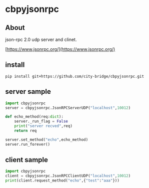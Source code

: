 # cbpyjsonrpc

## About

json-rpc 2.0 udp server and clinet.

[https://www.jsonrpc.org/](https://www.jsonrpc.org/)


## install
```
pip install git+https://github.com/city-bridge/cbpyjsonrpc.git
```

## server sample
```python
import cbpyjsonrpc
server = cbpyjsonrpc.JsonRPCServerUDP("localhost",10012)

def echo_method(req:dict):
    server._run_flag = False
    print("server recved",req)
    return req

server.set_method("echo",echo_method)
server.run_forever()
```

## client sample
```python
import cbpyjsonrpc
client = cbpyjsonrpc.JsonRPCClientUDP("localhost",10012)
print(client.request_method("echo",{"test":"aaa"}))
```


